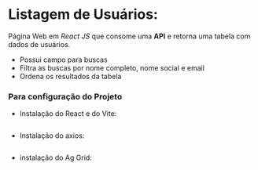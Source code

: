 # Listagem de Usuários:

Página Web em *React JS* que consome uma **API** e retorna uma tabela com dados de usuários. 
 - Possui campo para buscas
 - Filtra as buscas por nome completo, nome social e email
 - Ordena os resultados da tabela
 

### Para configuração do Projeto

- Instalação do React e do Vite:
``` 
```
 
- Instalação do axios:
``` 
```

- instalação do Ag Grid:
``` 
```


 
 
